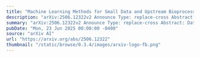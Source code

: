 ```yaml
---
title: "Machine Learning Methods for Small Data and Upstream Bioprocessing Applications: A Comprehensive Review"
description: "arXiv:2506.12322v2 Announce Type: replace-cross Abstract: Data is crucial for machine learning (ML) applications, yet acquiring large datasets can be costly and time-consuming, especially in complex, resource-intensive fields like biopharmaceuticals. A key process in this industry is upstream bioprocessing, where living cells are cultivated and optimised to produce therapeutic proteins and biologics. The intricate nature of these processes, combined with high resource demands, often limits data collection, resulting in smaller datasets. This comprehensive review explores ML methods designed to address the challenges posed by small data and classifies them into a taxonomy to guide practical applications. Furthermore, each method in the taxonomy was thoroughly analysed, with a detailed discussion of its core concepts and an evaluation of its effectiveness in tackling small data challenges, as demonstrated by application results in the upstream bioprocessing and other related domains. By analysing how these methods tackle small data challenges from different perspectives, this review provides actionable insights, identifies current research gaps, and offers guidance for leveraging ML in data-constrained environments."
summary: "arXiv:2506.12322v2 Announce Type: replace-cross Abstract: Data is crucial for machine learning (ML) applications, yet acquiring large datasets can be costly and time-consuming, especially in complex, resource-intensive fields like biopharmaceuticals. A key process in this industry is upstream bioprocessing, where living cells are cultivated and optimised to produce therapeutic proteins and biologics. The intricate nature of these processes, combined with high resource demands, often limits data collection, resulting in smaller datasets. This comprehensive review explores ML methods designed to address the challenges posed by small data and classifies them into a taxonomy to guide practical applications. Furthermore, each method in the taxonomy was thoroughly analysed, with a detailed discussion of its core concepts and an evaluation of its effectiveness in tackling small data challenges, as demonstrated by application results in the upstream bioprocessing and other related domains. By analysing how these methods tackle small data challenges from different perspectives, this review provides actionable insights, identifies current research gaps, and offers guidance for leveraging ML in data-constrained environments."
pubDate: "Mon, 23 Jun 2025 00:00:00 -0400"
source: "arXiv AI"
url: "https://arxiv.org/abs/2506.12322"
thumbnail: "/static/browse/0.3.4/images/arxiv-logo-fb.png"
---
```


